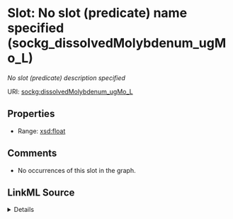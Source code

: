 

# Slot: No slot (predicate) name specified (sockg_dissolvedMolybdenum_ugMo_L)


_No slot (predicate) description specified_







URI: [sockg:dissolvedMolybdenum_ugMo_L](https://idir.uta.edu/sockg-ontology/docs/dissolvedMolybdenum_ugMo_L)



<!-- no inheritance hierarchy -->








## Properties

* Range: [xsd:float](http://www.w3.org/2001/XMLSchema#float)





## Comments

* No occurrences of this slot in the graph.



## LinkML Source

<details>

```yaml
name: sockg_dissolvedMolybdenum_ugMo_L
description: No slot (predicate) description specified
title: No slot (predicate) name specified
comments:
- No occurrences of this slot in the graph.
from_schema: soc-kg
rank: 1000
domain: sockg_WaterQualityConc
slot_uri: sockg:dissolvedMolybdenum_ugMo_L
alias: sockg_dissolvedMolybdenum_ugMo_L
range: float

```
</details>